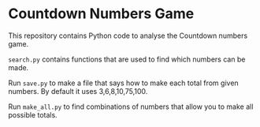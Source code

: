 Countdown Numbers Game
======================

This repository contains Python code to analyse the Countdown numbers game.

`search.py` contains functions that are used to find which numbers can be made.

Run `save.py` to make a file that says how to make each total from given numbers.
By default it uses 3,6,8,10,75,100.

Run `make_all.py` to find combinations of numbers that allow you to make all possible
totals.
